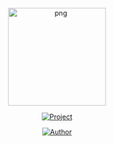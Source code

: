 <p align="center">
<img src="https://avatars.githubusercontent.com/u/62906523?v=4" alt="png" width="200" height="200"/>
</p>
<p align="center">
<a href="#"><img title="Project" src="https://img.shields.io/badge/CVVGEN-purple?style=for-the-badge"></a>
</p>
<p align="center">
<a href="https://github.com/willyperic0"><img title="Author" src="https://img.shields.io/badge/Author-X Willyperic0-red.svg?style=for-the-badge&logo=github"></a>
</p>
